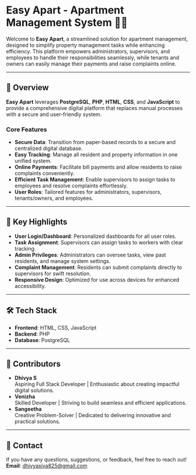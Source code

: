 # **Easy Apart - Apartment Management System** 🏢✨  

Welcome to **Easy Apart**, a streamlined solution for apartment management, designed to simplify property management tasks while enhancing efficiency. This platform empowers administrators, supervisors, and employees to handle their responsibilities seamlessly, while tenants and owners can easily manage their payments and raise complaints online.  

---

## **📖 Overview**  
**Easy Apart** leverages **PostgreSQL**, **PHP**, **HTML**, **CSS**, and **JavaScript** to provide a comprehensive digital platform that replaces manual processes with a secure and user-friendly system.  

### **Core Features**  
- **Secure Data**: Transition from paper-based records to a secure and centralized digital database.  
- **Easy Tracking**: Manage all resident and property information in one unified system.  
- **Online Payments**: Facilitate bill payments and allow residents to raise complaints conveniently.  
- **Efficient Task Management**: Enable supervisors to assign tasks to employees and resolve complaints effortlessly.  
- **User Roles**: Tailored features for administrators, supervisors, tenants/owners, and employees.  

---

## **🚀 Key Highlights**  
- **User Login/Dashboard**: Personalized dashboards for all user roles.  
- **Task Assignment**: Supervisors can assign tasks to workers with clear tracking.  
- **Admin Privileges**: Administrators can oversee tasks, view past residents, and manage system settings.  
- **Complaint Management**: Residents can submit complaints directly to supervisors for swift resolution.  
- **Responsive Design**: Optimized for use across devices for enhanced accessibility.  

---

## **🛠️ Tech Stack**  
- **Frontend**: HTML, CSS, JavaScript  
- **Backend**: PHP  
- **Database**: PostgreSQL  

---

## **👥 Contributors**  
- **Dhivya S**  
  Aspiring Full Stack Developer | Enthusiastic about creating impactful digital solutions.  
- **Venizha**  
  Skilled Developer | Striving to build seamless and efficient applications.  
- **Sangeetha**  
  Creative Problem-Solver | Dedicated to delivering innovative and practical solutions.  
 

---

## **📧 Contact**  
If you have any questions, suggestions, or feedback, feel free to reach out!  
**Email**: dhivyasiva825@gmail.com  
